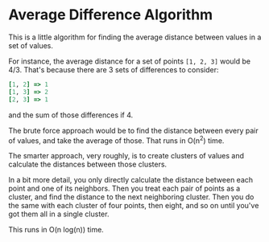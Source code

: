 # Average Difference Algorithm

This is a little algorithm for finding the average distance between values in a set of values.

For instance, the average distance for a set of points `[1, 2, 3]` would be 4/3.  That's because there are 3 sets of differences to consider:
```ruby
[1, 2] => 1
[1, 3] => 2
[2, 3] => 1
```
and the sum of those differences if 4.

The brute force approach would be to find the distance between every pair of values, and take the average of those.  That runs in O(n<sup>2</sup>) time.

The smarter approach, very roughly, is to create clusters of values and calculate the distances between those clusters.

In a bit more detail, you only directly calculate the distance between each point and one of its neighbors.  Then you treat each pair of points as a cluster, and find the distance to the next neighboring cluster.  Then you do the same with each cluster of four points, then eight, and so on until you've got them all in a single cluster.

This runs in O(n log(n)) time.
